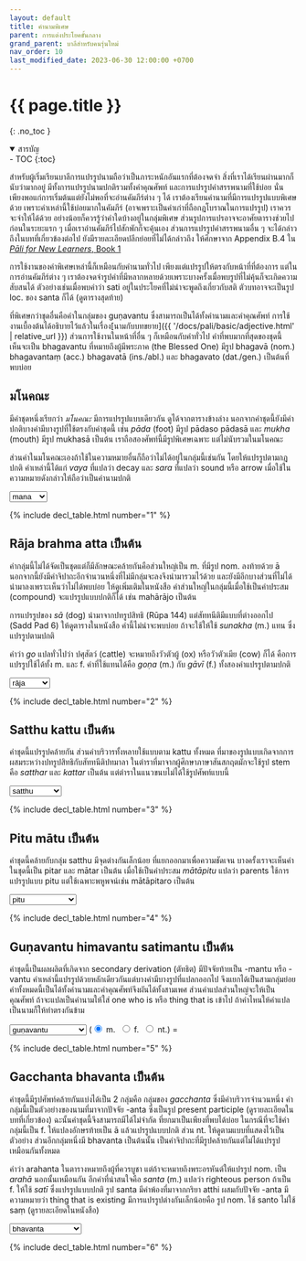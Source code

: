 ```yaml
---
layout: default
title: คำนามพิเศษ
parent: การแต่งประโยคขั้นกลาง
grand_parent: บาลีสำหรับคนรุ่นใหม่
nav_order: 10
last_modified_date: 2023-06-30 12:00:00 +0700
---
```


# {{ page.title }}
{: .no_toc }

<details open markdown="block">
<summary>สารบัญ</summary>
- TOC
{:toc}
</details>

สำหรับผู้เริ่มเรียนบาลีการแปรรูปนามถือว่าเป็นภาระหนักอันแรกที่ต้องจดจำ สิ่งที่เราได้เรียนผ่านมากก็นับว่ามากอยู่ มีทั้งการแปรรูปนามปกติรวมทั้งคำคุณศัพท์ และการแปรรูปคำสรรพนามที่ใช้บ่อย นั่นเพียงพอแก่การเริ่มต้นแต่ยังไม่พอที่จะอ่านคัมภีร์ต่าง ๆ ได้ เราต้องเรียนคำนามที่มีการแปรรูปแบบพิเศษด้วย เพราะคำเหล่านี้ใช้บ่อยมากในคัมภีร์ (อาจเพราะเป็นคำเก่าที่ถือกฎโบราณในการแปรรูป) เราควรจะจำให้ได้ด้วย อย่างน้อยก็ควรรู้ว่าคำใดบ้างอยู่ในกลุ่มพิเศษ ส่วนรูปการแปรอาจจะอาศัยตารางช่วยไปก่อนในระยะแรก ๆ เมื่อเราอ่านคัมภีร์ไปสักพักก็จะคุ้นเอง ส่วนการแปรรูปคำสรรพนามอื่น ๆ จะได้กล่าวถึงในบทที่เกี่ยวข้องต่อไป ยังมีรายละเอียดปลีกย่อยที่ไม่ได้กล่าวถึง ให้ศึกษาจาก Appendix B.4 ใน [*Pāli for New Learners*, Book 1](https://bhaddacak.github.io/palicon)

การใช้งานของคำพิเศษเหล่านี้ก็เหมือนกับคำนามทั่วไป เพียงแต่แปรรูปให้ตรงกับหน้าที่ที่ต้องการ แต่ในการอ่านคัมภีร์ต่าง ๆ เราต้องจดจำรูปคำที่มีหลากหลายด้วยเพราะบางครั้งเมื่อพบรูปที่ไม่คุ้นก็จะเกิดความสับสนได้ ตัวอย่างเช่นเมื่อพบคำว่า sati อยู่ในประโยคที่ไม่น่าจะพูดถึงเกี่ยวกับสติ ตัวบทอาจจะเป็นรูป loc. ของ santa ก็ได้ (ดูตารางสุดท้าย)

ที่พิเศษกว่าชุดอื่นคือคำในกลุ่มของ guṇavantu ซึ่งสามารถเป็นได้ทั้งคำนามและคำคุณศัพท์ การใช้งานเบื้องต้นได้อธิบายไว้แล้วในเรื่อง[นามกับบทขยาย]({{ '/docs/pali/basic/adjective.html' | relative_url }}) ส่วนการใช้งานในหน้าที่อื่น ๆ ก็เหมือนกับคำทั่วไป คำที่พบมากที่สุดของชุดนี้เห็นจะเป็น bhagavantu ที่หมายถึงผู้มีพระภาค (the Blessed One) มีรูป bhagavā (nom.) bhagavantaṃ (acc.) bhagavatā (ins./abl.) และ bhagavato (dat./gen.) เป็นต้นที่พบบ่อย

## มโนคณะ
มีคำชุดหนึ่งเรียกว่า *มโนคณะ* มีการแปรรูปแบบเดียวกัน ดูได้จากตารางข้างล่าง นอกจากคำชุดนี้ยังมีคำปกติบางคำมีบางรูปที่ใช้ตรงกับคำชุดนี้ เช่น *pāda* (foot) มีรูป pādaso pādasā และ *mukha* (mouth) มีรูป mukhasā เป็นต้น เราถือสองศัพท์นี้มีรูปพิเศษเฉพาะ แต่ไม่นับรวมในมโนคณะ

ส่วนคำในมโนคณะเองถ้าใช้ในความหมายอื่นก็ถือว่าไม่ได้อยู่ในกลุ่มนี้เช่นกัน โดยให้แปรรูปตามกฎปกติ คำเหล่านี้ได้แก่ *vaya* ที่แปลว่า decay และ *sara* ที่แปลว่า sound หรือ arrow เมื่อใช้ในความหมายดังกล่าวให้ถือว่าเป็นคำนามปกติ

<div>
<select id="mana" class="fs-4" onChange="optChange('mana',1,false);">
	<option value="mana;a,m:mana:mind">mana</option>
	<option value="mana;a,m:aya:iron">aya</option>
	<option value="mana;a,m:aha:day">aha</option>
	<option value="mana;a,m:ura:chest">ura</option>
	<option value="mana;a,m:ceta:mind">ceta</option>
	<option value="mana;a,m:chanda:prosody, will">chanda</option>
	<option value="mana;a,m:tapa:penance">tapa</option>
	<option value="mana;a,m:tama:darkness">tama</option>
	<option value="mana;a,m:teja:heat">teja</option>
	<option value="mana;a,m:paya:milk">paya</option>
	<option value="mana;a,m:yasa:fame">yasa</option>
	<option value="mana;a,m:raha:secret place">raha</option>
	<option value="mana;a,m:vaca:word">vaca</option>
	<option value="mana;a,m:vaya:age">vaya</option>
	<option value="mana;a,m:sara:pond">sara</option>
	<option value="mana;a,m:sira:the head">sira</option>
</select>
<span id="mana-meaning"></span>
</div>

{% include decl_table.html number="1" %}

## Rāja brahma atta เป็นต้น
คำกลุ่มนี้ไม่ได้จัดเป็นชุดแต่ก็มีลักษณะคล้ายกันคือส่วนใหญ่เป็น m. ที่มีรูป nom. ลงท้ายด้วย ā นอกจากนี้ยังมีคำจิปาถะอีกจำนวนหนึ่งที่ไม่มีกลุ่มจะลงจึงนำมารวมไว้ด้วย และยังมีอีกบางส่วนที่ไม่ได้นำมาลงเพราะเห็นว่าไม่ได้พบบ่อย ให้ดูเพิ่มเติมในหนังสือ คำส่วนใหญ่ในกลุ่มนี้เมื่อใช้เป็นคำประสม (compound) จะแปรรูปแบบปกติก็ได้ เช่น mahārājo เป็นต้น

การแปรรูปของ *sā* (dog) นำมาจากปทรูปสิทธิ (Rūpa 144) แต่สัททนีติมีแบบที่ต่างออกไป (Sadd Pad 6) ให้ดูตารางในหนังสือ คำนี้ไม่น่าจะพบบ่อย ถ้าจะใช้ให้ใช้ *sunakha* (m.) แทน ซึ่งแปรรูปตามปกติ

คำว่า *go* แปลทั่วไปว่า ปศุสัตว์ (cattle) จะหมายถึงวัวตัวผู้ (ox) หรือวัวตัวเมีย (cow) ก็ได้ คือการแปรรูปใช้ได้ทั้ง m. และ f. คำที่ใช้แทนได้คือ *goṇa* (m.) กับ *gāvī* (f.) ทั้งสองคำแปรรูปตามปกติ

<div>
<select id="raja" class="fs-4" onChange="optChange('raja',2,false);">
	<option value="rāja;a,m:rāja:king">rāja</option>
	<option value="brahma;a,m:brahma:the Brahma">brahma</option>
	<option value="atta;a,m:atta:self">atta</option>
	<option value="ātuma;a,m:ātuma:self">ātuma</option>
	<option value="yuva;a,m:yuva:youth">yuva</option>
	<option value="addhā;a,m:addhā:path, time">addhā</option>
	<option value="muddhā;a,m:muddhā:top, summit">muddhā</option>
	<option value="kamma;a,n:kamma:action">kamma</option>
	<option value="kārī;i,n:kārī:doer">kārī</option>
	<option value="sā;a,m:sā:dog">sā</option>
	<option value="go;a,m:go:cattle">go</option>
</select>
<span id="raja-meaning"></span>
</div>

{% include decl_table.html number="2" %}

## Satthu kattu เป็นต้น
คำชุดนี้แปรรูปคล้ายกัน ส่วนคำบริวารทั้งหลายใช้แบบตาม kattu ทั้งหมด ที่มาของรูปแบบเกิดจากการผสมระหว่างปทรูปสิทธิกับสัททนีติปทมาลา ในตำราที่มาจากผู้ศึกษาภาษาสันสกฤตมักจะใช้รูป stem คือ *satthar* และ *kattar* เป็นต้น แต่ตำราในแนวขนบไม่ได้ใช้รูปศัพท์แบบนี้

<div>
<select id="satthu" class="fs-4" onChange="optChange('satthu',3,false);">
	<option value="satthu;u,m:satthu:teacher, The Buddha">satthu</option>
	<option value="kattu;u,m:kattu:doer">kattu</option>
	<option value="kattu;u,m:akkhātu:preacher">akkhātu</option>
	<option value="kattu;u,m:abhibhavitu:one who overcomes">abhibhavitu</option>
	<option value="kattu;u,m:uṭṭhātu:energetic actor">uṭṭhātu</option>
	<option value="kattu;u,m:uppādetu:producer">uppādetu</option>
	<option value="kattu;u,m:okkamitu:one who goes down into">okkamitu</option>
	<option value="kattu;u,m:kāretu:one who causes to do">kāretu</option>
	<option value="kattu;u,m:khattu:attendant">khattu</option>
	<option value="kattu;u,m:khantu:digger">khantu</option>
	<option value="kattu;u,m:gajjitu:roarer">gajjitu</option>
	<option value="kattu;u,m:gantu:goer">gantu</option>
	<option value="kattu;u,m:cetu:collector">cetu</option>
	<option value="kattu;u,m:chettu:one who cuts">chettu</option>
	<option value="kattu;u,m:jetu:winner">jetu</option>
	<option value="kattu;u,m:ñātu:knower">ñātu</option>
	<option value="kattu;u,m:tatu:spreader">tatu</option>
	<option value="kattu;u,m:tātu:protector">tātu</option>
	<option value="kattu;u,m:dātu:giver">dātu</option>
	<option value="kattu;u,m:dhātu:holder">dhātu</option>
	<option value="kattu;u,m:nattu:grandson">nattu</option>
	<option value="kattu;u,m:netu:leader">netu</option>
	<option value="kattu;u,m:nettu:leader">nettu</option>
	<option value="kattu;u,m:paṭisedhitu:denier">paṭisedhitu</option>
	<option value="kattu;u,m:paṭisevitu:pursuer">paṭisevitu</option>
	<option value="kattu;u,m:panattu:great grandson">panattu</option>
	<option value="kattu;u,m:pabrūhetu:raiser">pabrūhetu</option>
	<option value="kattu;u,m:pucchitu:questioner">pucchitu</option>
	<option value="kattu;u,m:bhattu:husband">bhattu</option>
	<option value="kattu;u,m:bhāsitu:sayer">bhāsitu</option>
	<option value="kattu;u,m:bhettu:destroyer">bhettu</option>
	<option value="kattu;u,m:bhoddhu:knower">bhoddhu</option>
	<option value="kattu;u,m:bhodhetu:one who causes to know">bhodhetu</option>
	<option value="kattu;u,m:metu:measurer">metu</option>
	<option value="kattu;u,m:mucchitu:one who faints">mucchitu</option>
	<option value="kattu;u,m:vattu:speaker">vattu</option>
	<option value="kattu;u,m:vassitu:crier, rain">vassitu</option>
	<option value="kattu;u,m:viññāpetu:one who causes to know">viññāpetu</option>
	<option value="kattu;u,m:vinetu:teacher">vinetu</option>
	<option value="kattu;u,m:sandassetu:pointer">sandassetu</option>
	<option value="kattu;u,m:sahitu:endurer">sahitu</option>
	<option value="kattu;u,m:sāvetu:one who cause to listen">sāvetu</option>
	<option value="kattu;u,m:sotu:listener">sotu</option>
	<option value="kattu;u,m:hantu:killer">hantu</option>
</select>
<span id="satthu-meaning"></span>
</div>

{% include decl_table.html number="3" %}

## Pitu mātu เป็นต้น
คำชุดนี้คล้ายกับกลุ่ม satthu มีจุดต่างกันเล็กน้อย ที่แยกออกมาเพื่อความชัดเจน บางครั้งเราจะเห็นคำในชุดนี้เป็น pitar และ mātar เป็นต้น เมื่อใช้เป็นคำประสม *mātāpitu* แปลว่า parents ใช้การแปรรูปแบบ pitu แต่ใช้เฉพาะพหูพจน์เช่น mātāpitaro เป็นต้น

<div>
<select id="pitu" class="fs-4" onChange="optChange('pitu',4,false);">
	<optgroup label="m.">
	<option value="pitu;u,m:pitu:father">pitu</option>
	<option value="pitu;u,m:cūlapitu:paternal uncle">cūlapitu</option>
	<option value="pitu;u,m:bhātu:brother">bhātu</option>
	<option value="pitu;u,m:jeṭṭhabhātu:elder brother">jeṭṭhabhātu</option>
	<option value="pitu;u,m:kaṇiṭṭhabhātu:younger brother">kaṇiṭṭhabhātu</option>
	<option value="pitu;u,m:jāmātu:son-in-law">jāmātu</option>
	</optgroup>
	<optgroup label="f.">
	<option value="mātu;u,f:mātu:mother">mātu</option>
	<option value="mātu;u,f:cūlamātu:paternal uncle's wife">cūlamātu</option>
	<option value="mātu;u,f:dhītu:daughter">dhītu</option>
	<option value="mātu;u,f:duhitu:daughter">duhitu</option>
	<option value="mātu;u,f:bhātudhītu:brother's daughter">bhātudhītu</option>
	</optgroup>
</select>
<span id="pitu-meaning"></span>
</div>

{% include decl_table.html number="4" %}

## Guṇavantu himavantu satimantu เป็นต้น
คำชุดนี้เป็นผลผลิตที่เกิดจาก secondary derivation (ตัทธิต) มีปัจจัยท้ายเป็น -mantu หรือ -vantu คำเหล่านี้แปรรูปด้วยหลักเดียวกันแต่บางคำมีบางรูปที่แปลกออกไป จึงแยกได้เป็นสามกลุ่มย่อย คำทั้งหมดนี้เป็นได้ทั้งคำนามและคำคุณศัพท์จึงผันได้ทั้งสามเพศ ส่วนคำแปลส่วนใหญ่จะให้เป็นคุณศัพท์ ถ้าจะแปลเป็นคำนามให้ใส่ one who is หรือ thing that is เข้าไป ถ้าคำไหนให้คำแปลเป็นนามก็ให้ทำตรงกันข้าม

<div>
<select id="guṇavant" class="fs-4" onChange="optChange('guṇavant',5,true);">
	<optgroup label="guṇavantu">
		<option value="guṇavant;t,m:guṇavant:virtuous">guṇavantu</option>
		<option value="guṇavant;t,m:atthavant:beneficial">atthavantu</option>
		<option value="guṇavant;t,m:katavant:one who has done">katavantu</option>
		<option value="guṇavant;t,m:kulavant:having good family">kulavantu</option>
		<option value="guṇavant;t,m:gaṇavant:having followers">gaṇavantu</option>
		<option value="guṇavant;t,m:thāmavant:powerful">thāmavantu</option>
		<option value="guṇavant;t,m:cāgavant:generous">cāgavantu</option>
		<option value="guṇavant;t,m:cetanāvant:having volition">cetanāvantu</option>
		<option value="guṇavant;t,m:dhanavant:wealthy, rich">dhanavantu</option>
		<option value="guṇavant;t,m:dhitivant:resolute">dhitivantu</option>
		<option value="guṇavant;t,m:dhutavant:practicing austerity">dhutavantu</option>
		<option value="guṇavant;t,m:paññavant:wise">paññavantu</option>
		<option value="guṇavant;t,m:phalavant:fruitful">phalavantu</option>
		<option value="guṇavant;t,m:balavant:powerful">balavantu</option>
		<option value="guṇavant;t,m:bhagavant:lucky">bhagavantu</option>
		<option value="guṇavant;t,m:massuvant:having beard">massuvantu</option>
		<option value="guṇavant;t,m:yatavant:careful">yatavantu</option>
		<option value="guṇavant;t,m:yasavant:glorious">yasavantu</option>
		<option value="guṇavant;t,m:yasassivant:glorious">yasassivantu</option>
		<option value="guṇavant;t,m:rasmivant:luminous">rasmivantu</option>
		<option value="guṇavant;t,m:vidvant:wise">vidvantu</option>
		<option value="guṇavant;t,m:vedanāvant:having feeling">vedanāvantu</option>
		<option value="guṇavant;t,m:saññāvant:having perception">saññāvantu</option>
		<option value="guṇavant;t,m:saddhāvant:faithful">saddhāvantu</option>
		<option value="guṇavant;t,m:sabbāvant:having all">sabbāvantu</option>
		<option value="guṇavant;t,m:sīlavant:virtuous">sīlavantu</option>
		<option value="guṇavant;t,m:sutavant:learned">sutavantu</option>
		<option value="guṇavant;t,m:hitavant:beneficial">hitavantu</option>
	</optgroup>
	<optgroup label="himavantu">
		<option value="himavant;t,m:himavant:having snow">himavantu</option>
		<option value="himavant;t,m:atthadassimant:foresighted">atthadassimantu</option>
		<option value="himavant;t,m:āyasmant:aging-well">āyasmantu</option>
		<option value="himavant;t,m:kalimant:sinful">kalimantu</option>
		<option value="himavant;t,m:kasimant:having a plough">kasimantu</option>
		<option value="himavant;t,m:ketumant:having a flag">ketumantu</option>
		<option value="himavant;t,m:khāṇumant:stumpful">khāṇumantu</option>
		<option value="himavant;t,m:gatimant:wise">gatimantu</option>
		<option value="himavant;t,m:gomant:having cattle">gomantu</option>
		<option value="himavant;t,m:cakkhumant:having eyes">cakkhumantu</option>
		<option value="himavant;t,m:candimant:the moon">candimantu</option>
		<option value="himavant;t,m:jutimant:radiant">jutimantu</option>
		<option value="himavant;t,m:thutimant:praiseful">thutimantu</option>
		<option value="himavant;t,m:dhitimant:resolute">dhitimantu</option>
		<option value="himavant;t,m:dhīmant:wise">dhīmantu</option>
		<option value="himavant;t,m:pāpimant:sinful">pāpimantu</option>
		<option value="himavant;t,m:puttimant:having a child">puttimantu</option>
		<option value="himavant;t,m:balimant:offerer">balimantu</option>
		<option value="himavant;t,m:bhāṇumant:luminous">bhāṇumantu</option>
		<option value="himavant;t,m:buddhimant:wise">buddhimantu</option>
		<option value="himavant;t,m:matimant:wise">matimantu</option>
		<option value="himavant;t,m:mutimant:wise">mutimantu</option>
		<option value="himavant;t,m:muttimant:wise">muttimantu</option>
		<option value="himavant;t,m:yatimant:effortful">yatimantu</option>
		<option value="himavant;t,m:ratimant:having pleasure">ratimantu</option>
		<option value="himavant;t,m:rāhumant:eclipsed, the moon ">rāhumantu</option>
		<option value="himavant;t,m:rucimant:delightful">rucimantu</option>
		<option value="himavant;t,m:vasumant:having wealth">vasumantu</option>
		<option value="himavant;t,m:vijjumant:lightningful">vijjumantu</option>
		<option value="himavant;t,m:sirimant:lucky14">sirimantu</option>
		<option value="himavant;t,m:sucimant:clean">sucimantu</option>
		<option value="himavant;t,m:setumant:having a bridge">setumantu</option>
		<option value="himavant;t,m:hirimant:shameful">hirimantu</option>
		<option value="himavant;t,m:hetumant:having a cause">hetumantu</option>
	</optgroup>
	<optgroup label="satimantu">
		<option value="satimant;t,m:satimant:mindful">satimantu</option>
		<option value="satimant;t,m:bandhumant:having relatives">bandhumantu</option>
	</optgroup>
</select>
<span>
(<label for="gendm5"><input type="radio" id="gendm5" name="gender-radio" value="m" onChange="optChange('guṇavant',5,true);" checked> m.</label>&nbsp;
<label for="gendf5"><input type="radio" id="gendf5" name="gender-radio" value="f" onChange="optChange('guṇavant',5,true);"> f.</label>&nbsp;
<label for="gendn5"><input type="radio" id="gendn5" name="gender-radio" value="n" onChange="optChange('guṇavant',5,true);"> nt.</label>) = 
</span>
<span id="guṇavant-meaning"></span>
</div>

{% include decl_table.html number="5" %}

## Gacchanta bhavanta เป็นต้น
คำชุดนี้มีรูปศัพท์คล้ายกันแบ่งได้เป็น 2 กลุ่มคือ กลุ่มของ *gacchanta* ซึ่งมีคำบริวารจำนวนหนึ่ง คำกลุ่มนี้เป็นตัวอย่างของนามที่มาจากปัจจัย -anta ซึ่งเป็นรูป present participle (ดูรายละเอียดในบทที่เกี่ยวข้อง) ฉะนั้นคำชุดนี้จึงสามารถมีได้ไม่จำกัด ที่ยกมาเป็นเพียงที่พบได้บ่อย ในกรณีที่จะใช้คำกลุ่มนี้เป็น f. ให้แปลงอักษรท้ายเป็น ā แล้วแปรรูปแบบปกติ ส่วน nt. ให้ดูตามแบบที่แสดงไว้เป็นตัวอย่าง ส่วนอีกกลุ่มหนึ่งมี bhavanta เป็นต้นนั้น เป็นคำจิปาถะที่มีรูปคล้ายกันแต่ไม่ได้แปรรูปเหมือนกันทั้งหมด

คำว่า arahanta ในตารางหมายถึงผู้ที่ควรบูชา แต่ถ้าจะหมายถึงพระอรหันต์ให้แปรรูป nom. เป็น *arahā* นอกนั้นเหมือนกัน อีกคำที่น่าสนใจคือ *santa* (m.) แปลว่า righteous person ถ้าเป็น f. ให้ใช้ *satī* ซึ่งแปรรูปแบบปกติ รูป santa มีคำพ้องที่มาจากกริยา atthi ผสมกับปัจจัย -anta มีความหมายว่า thing that is existing มีการแปรรูปต่างกันเล็กน้อยคือ รูป nom. ใช้ santo ไม่ใช้ saṃ (ดูรายละเอียดในหนังสือ)

<div>
<select id="gacchanta" class="fs-4" onChange="optChange('gacchanta',6,false);">
	<optgroup label="Misc.">
	<option value="bhavanta;a,m:bhavanta:prosperous person">bhavanta</option>
	<option value="karonta;a,m:karonta:one who is doing">karonta</option>
	<option value="arahanta;a,m:arahanta:one worth venerating">arahanta</option>
	<option value="santa;a,m:santa:righteous person">santa</option>
	<option value="mahanta;a,m:mahanta:great, big (person)">mahanta</option>
	</optgroup>
	<optgroup label="gacchanta">
	<option value="gacchanta;a,m:gacchanta:one who is going">gacchanta (m.)</option>
	<option value="gacchanta;a,n:gacchanta:thing that is going">gacchanta (nt.)</option>
	<option value="gacchanta;a,m:kubbanta:one who is doing">kubbanta</option>
	<option value="gacchanta;a,m:caranta:one who is travelling">caranta</option>
	<option value="gacchanta;a,m:cavanta:one who is moving, dying">cavanta</option>
	<option value="gacchanta;a,m:japanta:one who is reciting">japanta</option>
	<option value="gacchanta;a,m:jayanta:one who is winning">jayanta</option>
	<option value="gacchanta;a,m:jīranta:one who is aging">jīranta</option>
	<option value="gacchanta;a,m:tiṭṭhanta:one who is standing">tiṭṭhanta</option>
	<option value="gacchanta;a,m:dadanta:one who is giving">dadanta</option>
	<option value="gacchanta;a,m:pacanta:one who is cooking">pacanta</option>
	<option value="gacchanta;a,m:bhuñjanta:one who is eating">bhuñjanta</option>
	<option value="gacchanta;a,m:mahanta:one who is worshiping">mahanta</option>
	<option value="gacchanta;a,m:mīyanta:one who is dying">mīyanta</option>
	<option value="gacchanta;a,m:vajanta:one who is going">vajanta</option>
	<option value="gacchanta;a,m:saranta:one who is remembering">saranta</option>
	<option value="gacchanta;a,m:suṇanta:one who is listening">suṇanta</option>
	</optgroup>
</select>
<span id="gacchanta-meaning"></span>
</div>

{% include decl_table.html number="6" %}

<script>
function optChange(code, tnum, useGenRadio) {
	const opt = document.getElementById(code);
	const ind = opt.selectedIndex;
	updateDeclTable(opt.options[ind].value, code, tnum, useGenRadio);
}
function getGenderFromRadio(num) {
	let result = 'm';
	const elem = document.getElementById("gendm"+num);
	const elef = document.getElementById("gendf"+num);
	const elen = document.getElementById("gendn"+num);
	if (elef.checked)
		result = 'f';
	else if (elen.checked)
		result = 'n';
	return result;
}
function updateDeclTable(input, code, tnum, useGenRadio) {
	const termmean = input.split(":");
	const group = termmean[0];
	const term = termmean[1];
	const tEnd = group.charAt(group.indexOf(',') - 1);
	const tGen = useGenRadio ? getGenderFromRadio(tnum) : group.charAt(group.indexOf(',') + 1);
	const genStr = tGen === 'n' ? 'nt' : tGen;
	const meaning = useGenRadio ? termmean[2] : "(" + genStr + ".) = " + termmean[2];
	const cutAt = tEnd === 't' ? 3 : 1;
	const stem = term.slice(0, term.length-cutAt);
	const tnumber = tnum;
	const index = tEnd === 't'
				? tGen === 'm' ? group.split(";")[0] + ";t," + tGen : code + ";t," + tGen
				: group;
	for (let i = 0; i < declension.case_abbr.length; i++) {
 		let cas = declension.case_abbr[i];
		for (let n = 0; n < declension.number_abbr.length; n++) {
			let num = declension.number_abbr[n];
			let elem = document.getElementById(cas+"_"+num+tnumber);
			elem.innerHTML = declension.getIrrnDeclensionStr(stem, index, i, n);
		}
	}
	const meanElm = document.getElementById(code+"-meaning");
	meanElm.innerHTML = meaning;
}
updateDeclTable("mana;a,m:mana:mind", "mana", 1, false);
updateDeclTable("rāja;a,m:rāja:king", "raja", 2, false);
updateDeclTable("satthu;u,m:satthu:teacher, the Buddha", "satthu", 3, false);
updateDeclTable("pitu;u,m:pitu:father", "pitu", 4, false);
updateDeclTable("guṇavant;t,m:guṇavant:virtuous", "guṇavant", 5, true);
updateDeclTable("bhavanta;a,m:bhavanta:prosperous person", "gacchanta", 6, false);
</script>

